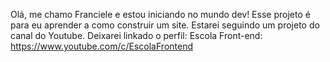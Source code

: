 Olá, me chamo Franciele e estou iniciando no mundo dev!
Esse projeto é para eu aprender a como construir um site.
Estarei seguindo um projeto do canal do Youtube.
Deixarei linkado o perfil:
Escola Front-end: https://www.youtube.com/c/EscolaFrontend
